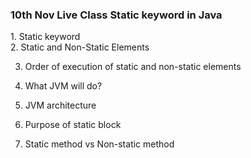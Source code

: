 <h3> 10th Nov Live Class Static keyword in Java</h3>
1. Static keyword<br>
2. Static and Non-Static Elements

3. Order of execution of static and non-static elements

4. What JVM will do?

5. JVM architecture

6. Purpose of static block

7. Static method vs Non-static method

